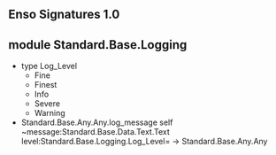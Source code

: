 ## Enso Signatures 1.0
## module Standard.Base.Logging
- type Log_Level
    - Fine
    - Finest
    - Info
    - Severe
    - Warning
- Standard.Base.Any.Any.log_message self ~message:Standard.Base.Data.Text.Text level:Standard.Base.Logging.Log_Level= -> Standard.Base.Any.Any
